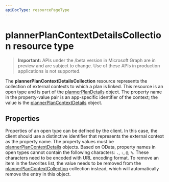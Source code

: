 ```yaml
---
apiDocType: resourcePageType
---
```

# plannerPlanContextDetailsCollection resource type

> **Important:** APIs under the /beta version in Microsoft Graph are in preview and are subject to change. Use of these APIs in production applications is not supported.


The **plannerPlanContextDetailsCollection** resource represents the collection of external contexts to which a plan is linked. This resource is an open type and is part of the [plannerPlanDetails](plannerPlanDetails.md) object. The property name in the property-value pair is an app-specific identifier of the context; the value is the [plannerPlanContextDetails](plannerPlanContextDetails.md) object.


## Properties
Properties of an open type can be defined by the client. In this case, the client should use a distinctive identifier that represents the external context as the property name. 
The property values must be [plannerPlanContextDetails](plannerPlanContextDetails.md) objects. Based on OData, property names in open types cannot contain the following characters: `.`, `:`, `@`, `%`. These characters need to be encoded with URL encoding format. To remove an item in the favorites list, the value needs to be removed from the [plannerPlanContextCollection](plannerPlanContextCollection.md) collection instead, which will automatically remove the entry in this object.


<!-- uuid: 8fcb5dbc-d5aa-4681-8e31-b001d5168d79
2015-10-25 14:57:30 UTC -->
<!-- {
  "type": "#page.annotation",
  "description": "plannerPlanContextDetailsCollection resource",
  "keywords": "",
  "section": "documentation",
  "tocPath": ""
}-->

